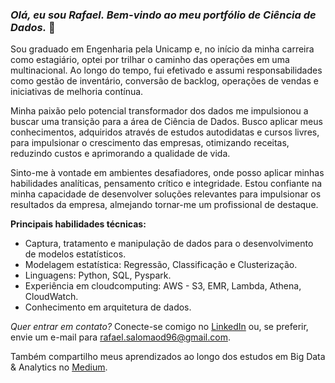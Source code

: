 ### *Olá, eu sou Rafael. Bem-vindo ao meu portfólio de Ciência de Dados.* 👋

Sou graduado em Engenharia pela Unicamp e, no início da minha carreira como estagiário, optei por trilhar o caminho das operações em uma multinacional. Ao longo do tempo, fui efetivado e assumi responsabilidades como gestão de inventário, conversão de backlog, operações de vendas e iniciativas de melhoria contínua.

Minha paixão pelo potencial transformador dos dados me impulsionou a buscar uma transição para a área de Ciência de Dados. Busco aplicar meus conhecimentos, adquiridos através de estudos autodidatas e cursos livres, para impulsionar o crescimento das empresas, otimizando receitas, reduzindo custos e aprimorando a qualidade de vida.

Sinto-me à vontade em ambientes desafiadores, onde posso aplicar minhas habilidades analíticas, pensamento crítico e integridade. Estou confiante na minha capacidade de desenvolver soluções relevantes para impulsionar os resultados da empresa, almejando tornar-me um profissional de destaque.

**Principais habilidades técnicas:**
- Captura, tratamento e manipulação de dados para o desenvolvimento de modelos estatísticos.
- Modelagem estatística: Regressão, Classificação e Clusterização.
- Linguagens: Python, SQL, Pyspark.
- Experiência em cloudcomputing: AWS - S3, EMR, Lambda, Athena, CloudWatch.
- Conhecimento em arquitetura de dados.

*Quer entrar em contato?* 
Conecte-se comigo no [LinkedIn](https://www.linkedin.com/in/rafaelsdomingos/) ou, se preferir, envie um e-mail para rafael.salomaod96@gmail.com.

Também compartilho meus aprendizados ao longo dos estudos em Big Data & Analytics no [Medium](https://medium.com/@rafael.salomaod).
